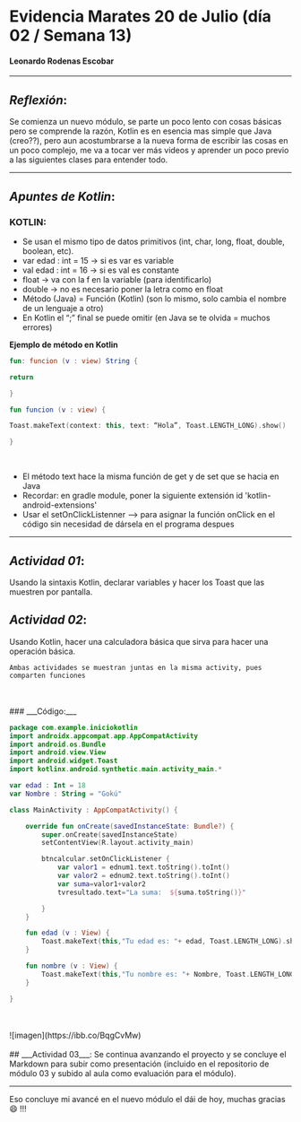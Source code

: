# Evidencia Marates 20 de Julio (día 02 / Semana 13)

#### Leonardo Rodenas Escobar 

----

## ___Reflexión___: 

Se comienza un nuevo módulo, se parte un poco lento con cosas básicas pero se comprende la razón, Kotlin es en esencia mas simple que Java (creo??), pero aun acostumbrarse a la nueva forma de escribir las cosas en un poco complejo, me va a tocar ver más videos y aprender un poco previo a las siguientes clases para entender todo.

---

## ___Apuntes de Kotlin___:

### __KOTLIN__:

+ Se usan el mismo tipo de datos primitivos (int, char, long, float, double, boolean, etc).
+ var edad : int = 15 → si es var es variable
+ val edad : int = 16 → si es val es constante
+ float → va con la f en la variable (para identificarlo)
+ double → no es necesario poner la letra como en float 
+ Método (Java) = Función (Kotlin) (son lo mismo, solo cambia el nombre de un lenguaje a otro)
+ En Kotlin el “;” final se puede omitir (en Java se te olvida = muchos errores)
 
__Ejemplo de método en Kotlin__
~~~Kotlin  
fun: funcion (v : view) String {

return

}

fun funcion (v : view) {

Toast.makeText(context: this, text: “Hola”, Toast.LENGTH_LONG).show()

}
~~~
</br>

+ El método text hace la misma función de get y de set que se hacia en Java
+ Recordar: en gradle module, poner la siguiente extensión id 'kotlin-android-extensions'
+ Usar el setOnClickListenner --> para asignar la función onClick en el código sin necesidad de dársela en el programa despues
  
---


## ___Actividad 01___: 
Usando la sintaxis Kotlin, declarar variables y hacer los Toast que las muestren por pantalla.

## ___Actividad 02___: 
Usando Kotlin, hacer una calculadora básica que sirva para hacer una operación básica.                      

    Ambas actividades se muestran juntas en la misma activity, pues comparten funciones
</br>
</br>
### ___Código:___

~~~Kotlin
package com.example.iniciokotlin
import androidx.appcompat.app.AppCompatActivity
import android.os.Bundle
import android.view.View
import android.widget.Toast
import kotlinx.android.synthetic.main.activity_main.*

var edad : Int = 18
var Nombre : String = "Gokú"

class MainActivity : AppCompatActivity() {

    override fun onCreate(savedInstanceState: Bundle?) {
        super.onCreate(savedInstanceState)
        setContentView(R.layout.activity_main)

        btncalcular.setOnClickListener {
            var valor1 = ednum1.text.toString().toInt()
            var valor2 = ednum2.text.toString().toInt()
            var suma=valor1+valor2
            tvresultado.text="La suma:  ${suma.toString()}"

        }
    }

    fun edad (v : View) {
        Toast.makeText(this,"Tu edad es: "+ edad, Toast.LENGTH_LONG).show()
    }

    fun nombre (v : View) {
        Toast.makeText(this,"Tu nombre es: "+ Nombre, Toast.LENGTH_LONG).show()
    }

}

~~~
</br>
</br>
![imagen](https://ibb.co/BqgCvMw)
</br>
</br>
## ___Actividad 03___: 
Se continua avanzando el proyecto y se concluye el Markdown para subir como presentación (incluido en el repositorio de módulo 03 y subido al aula como evaluación para el módulo).

---

Eso concluye mi avancé en el nuevo módulo el dái de hoy, muchas gracias :smile: !!!

